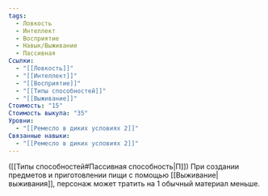```yaml
---
tags:
  - Ловкость
  - Интеллект
  - Восприятие
  - Навык/Выживание
  - Пассивная
Ссылки:
  - "[[Ловкость]]"
  - "[[Интеллект]]"
  - "[[Восприятие]]"
  - "[[Типы способностей]]"
  - "[[Выживание]]"
Стоимость: "15"
Стоимость выкупа: "35"
Уровни:
  - "[[Ремесло в диких условиях 2]]"
Связанные навыки:
  - "[[Ремесло в диких условиях 2]]"
---
```

([[Типы способностей#Пассивная способность|П]]) При создании предметов и приготовлении пищи с помощью [[Выживание|выживания]], персонаж может тратить на 1 обычный материал меньше. 